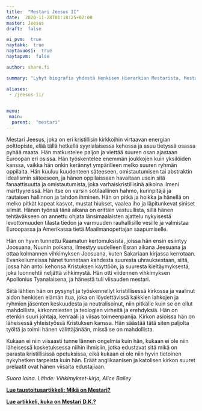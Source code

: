 ```yaml
---
title:  "Mestari Jeesus II"
date:  2020-11-28T01:18:25+02:00
master: Jeesus
draft:  false

ei_pvm:  true
naytakk:  true
naytavuosi:  true
naytapvm:  false

author: share.fi

summary: "Lyhyt biografia yhdestä Henkisen Hierarkian Mestarista, Mestari Jeesuksesta."

aliases:
 - /jeesus-ii/

 
menu:
 main:
  parent:  "mestari"
---
```

Mestari Jeesus, joka on eri kristillisin kirkkoihin virtaavan energian polttopiste, elää tällä hetkellä syyrialaisessa kehossa ja asuu tietyssä osassa pyhää maata. Hän matkustelee paljon ja viettää suuren osan ajastaan Euroopan eri osissa. Hän työskentelee enemmän joukkojen kuin yksilöiden kanssa, vaikka hän onkin kerännyt ympärilleen melko suuren ryhmän oppilaita. Hän kuuluu kuudenteen säteeseen, omistautumisen tai abstraktin idealismin säteeseen, ja hänen oppilaissaan havaitaan usein sitä fanaattisuutta ja omistautumista, joka varhaiskristillisinä aikoina ilmeni marttyyreissä. Hän itse on varsin sotilaallinen hahmo, kurinpitäjä ja rautaisen hallinnon ja tahdon ihminen. Hän on pitkä ja hoikka ja hänellä on melko pitkät kapeat kasvot, mustat hiukset, vaalea iho ja läpitunkevat siniset silmät.
Hänen työnsä tänä aikana on erittäin vastuullista, sillä hänen tehtäväkseen on annettu ohjata länsimaalaisten ajattelu nykyisestä levottomuuden tilasta tiedon ja varmuuden rauhallisille vesille ja valmistaa Euroopassa ja Amerikassa tietä Maailmanopettajan saapumiselle.

Hän on hyvin tunnettu Raamatun kertomuksista, joissa hän ensin esiintyy Joosuana, Nuunin poikana, ilmestyy uudelleen Esran aikana Jeesuana ja ottaa kolmannen vihkimyksen Joosuana, kuten Sakariaan kirjassa kerrotaan. Evankeliumeissa hänet tunnetaan kahdesta suuresta uhrauksestaan, siitä, jossa hän antoi kehonsa Kristuksen käyttöön, ja suuresta kieltäymyksestä, joka luonnehtii neljättä vihkimystä. Hän otti viidennen vihkimyksen Apollonius Tyanalaisena, ja hänestä tuli viisauden mestari.

Siitä lähtien hän on pysynyt ja työskennellyt kristillisessä kirkossa ja vaalinut aidon henkisen elämän itua, joka on löydettävissä kaikkien lahkojen ja ryhmien jäsenten keskuudesta ja neutralisoinut, niin pitkälle kuin se on ollut mahdollista, kirkonmiesten ja teologien virheitä ja erehdyksiä. Hän on etenkin suuri johtaja, kenraali ja viisas toimeenpanija. Kirkon asioissa hän on läheisessä yhteistyössä Kristuksen kanssa. Hän säästää tätä siten paljolta työltä ja toimii hänen välittäjänään, missä se on mahdollista. 

Kukaan ei niin viisaasti tunne lännen ongelmia kuin hän, kukaan ei ole niin läheisessä kosketuksessa niihin ihmisiin, jotka edustavat sitä mikä on parasta kristillisissä opetuksissa, eikä kukaan ei ole niin hyvin tietoinen nykyhetken tarpeista kuin hän. Eräät anglikaanisen ja katolisen kirkon suuret prelaatit ovat hänen viisaita edustajiaan.

*Suora laina. Lähde: Vihkimykset-kirja, Alice Bailey*

<p><a title="Mikä tai kuka on Mestari?" href="/mestari/"><strong>Lue taustoitusartikkeli: Mikä on Mestari?</strong></a></p>
<p><a title="Mestari D.K. (Djwhal Khul)" href="/mestari/mestari-d-k"><strong>Lue artikkeli, kuka on Mestari D.K.?</strong></a></p>